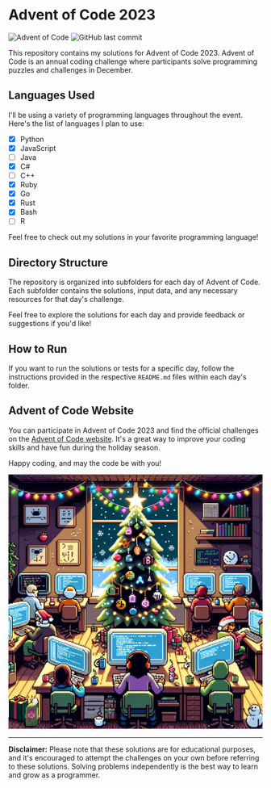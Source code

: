 # Advent of Code 2023

![Advent of Code](https://img.shields.io/badge/Advent%20of%20Code-2023-brightgreen.svg)
![GitHub last commit](https://img.shields.io/github/last-commit/LinuxFanboy/advent-of-code-2023)

This repository contains my solutions for Advent of Code 2023. Advent of Code is an annual coding challenge where participants solve programming puzzles and challenges in December.

## Languages Used

I'll be using a variety of programming languages throughout the event. Here's the list of languages I plan to use:

- [x] Python
- [x] JavaScript
- [ ] Java
- [x] C#
- [ ] C++
- [x] Ruby
- [x] Go
- [x] Rust
- [x] Bash
- [ ] R

Feel free to check out my solutions in your favorite programming language!

## Directory Structure

The repository is organized into subfolders for each day of Advent of Code. Each subfolder contains the solutions, input data, and any necessary resources for that day's challenge.

Feel free to explore the solutions for each day and provide feedback or suggestions if you'd like!

## How to Run

If you want to run the solutions or tests for a specific day, follow the instructions provided in the respective `README.md` files within each day's folder.

## Advent of Code Website

You can participate in Advent of Code 2023 and find the official challenges on the [Advent of Code website](https://adventofcode.com/2023). It's a great way to improve your coding skills and have fun during the holiday season.

Happy coding, and may the code be with you!

<div style="text-align: center;">
	<img src="./other/image.png" alt="Advent of Code 2023" />
</div>

---

**Disclaimer:** Please note that these solutions are for educational purposes, and it's encouraged to attempt the challenges on your own before referring to these solutions. Solving problems independently is the best way to learn and grow as a programmer.
